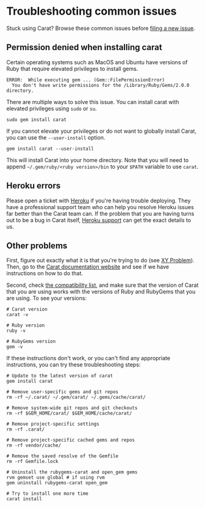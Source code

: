 # Troubleshooting common issues

Stuck using Carat? Browse these common issues before [filing a new issue](contributing/ISSUES.md).

## Permission denied when installing carat

Certain operating systems such as MacOS and Ubuntu have versions of Ruby that require elevated privileges to install gems.

    ERROR:  While executing gem ... (Gem::FilePermissionError)
      You don't have write permissions for the /Library/Ruby/Gems/2.0.0 directory.

There are multiple ways to solve this issue. You can install carat with elevated privileges using `sudo` or `su`.

    sudo gem install carat

If you cannot elevate your privileges or do not want to globally install Carat, you can use the `--user-install` option.

    gem install carat --user-install

This will install Carat into your home directory. Note that you will need to append `~/.gem/ruby/<ruby version>/bin` to your `$PATH` variable to use `carat`.

## Heroku errors

Please open a ticket with [Heroku](https://www.heroku.com) if you're having trouble deploying. They have a professional support team who can help you resolve Heroku issues far better than the Carat team can. If the problem that you are having turns out to be a bug in Carat itself, [Heroku support](https://www.heroku.com/support) can get the exact details to us.

## Other problems

First, figure out exactly what it is that you're trying to do (see [XY Problem](http://xyproblem.info/)). Then, go to the [Carat documentation website](http://carat.io) and see if we have instructions on how to do that.

Second, check [the compatibility
list](http://carat.io/compatibility.html), and make sure that the version of Carat that you are using works with the versions of Ruby and RubyGems that you are using. To see your versions:

    # Carat version
    carat -v

    # Ruby version
    ruby -v

    # RubyGems version
    gem -v

If these instructions don't work, or you can't find any appropriate instructions, you can try these troubleshooting steps:

    # Update to the latest version of carat
    gem install carat

    # Remove user-specific gems and git repos
    rm -rf ~/.carat/ ~/.gem/carat/ ~/.gems/cache/carat/

    # Remove system-wide git repos and git checkouts
    rm -rf $GEM_HOME/carat/ $GEM_HOME/cache/carat/

    # Remove project-specific settings
    rm -rf .carat/

    # Remove project-specific cached gems and repos
    rm -rf vendor/cache/

    # Remove the saved resolve of the Gemfile
    rm -rf Gemfile.lock

    # Uninstall the rubygems-carat and open_gem gems
    rvm gemset use global # if using rvm
    gem uninstall rubygems-carat open_gem

    # Try to install one more time
    carat install

